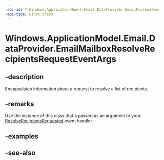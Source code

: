 ```yaml
---
-api-id: T:Windows.ApplicationModel.Email.DataProvider.EmailMailboxResolveRecipientsRequestEventArgs
-api-type: winrt class
---
```


<!-- Class syntax.
public class EmailMailboxResolveRecipientsRequestEventArgs : Windows.ApplicationModel.Email.DataProvider.IEmailMailboxResolveRecipientsRequestEventArgs
-->

# Windows.ApplicationModel.Email.DataProvider.EmailMailboxResolveRecipientsRequestEventArgs

## -description
Encapsulates information about a request to resolve a list of recipients.

## -remarks
Use the instance of this class that's passed as an argument to your [ResolveRecipientsRequested](emaildataproviderconnection_resolverecipientsrequested.md) event handler.

## -examples

## -see-also

